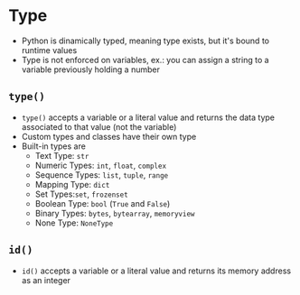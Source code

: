 # Type
- Python is dinamically typed, meaning type exists, but it's bound to runtime values
- Type is not enforced on variables, ex.: you can assign a string to a variable previously holding a number

## `type()`
- `type()` accepts a variable or a literal value and returns the data type associated to that value (not the variable)
- Custom types and classes have their own type
- Built-in types are
  - Text Type: `str`
  - Numeric Types: `int`, `float`, `complex`
  - Sequence Types:	`list`, `tuple`, `range`
  - Mapping Type:	`dict`
  - Set Types:`set`, `frozenset`
  - Boolean Type:	`bool` (`True` and `False`)
  - Binary Types:	`bytes`, `bytearray`, `memoryview`
  - None Type: `NoneType`

## `id()`
- `id()` accepts a variable or a literal value and returns its memory address as an integer
